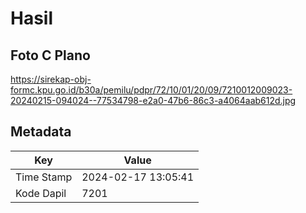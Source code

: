 # Hasil

## Foto C Plano

https://sirekap-obj-formc.kpu.go.id/b30a/pemilu/pdpr/72/10/01/20/09/7210012009023-20240215-094024--77534798-e2a0-47b6-86c3-a4064aab612d.jpg


## Metadata

| Key        | Value               |
| ---------- | ------------------- |
| Time Stamp | 2024-02-17 13:05:41 |
| Kode Dapil | 7201                |



